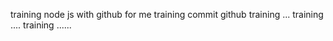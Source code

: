 training node js with github for me
training commit github
training ...
training ....
training ......

